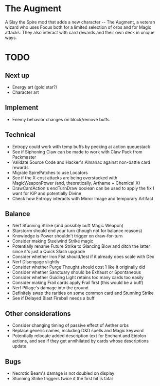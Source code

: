# The Augment

A Slay the Spire mod that adds a new character -- The Augment, a veteran wizard who uses Focus both for a limited selection of orbs and for Magic attacks.  They also interact with card rewards and their own deck in unique ways.

# TODO

## Next up

* Energy art (gold star?)
* Character art

## Implement

* Enemy behavior changes on block/remove buffs

## Technical

* Entropy could work with temp buffs by peeking at action queuestack
* See if Siphoning Claw can be made to work with Claw Pack from Packmaster
* Validate Source Code and Hacker's Almanac against non-battle card rewards
* Migrate SpirePatches to use Locators
* See if the X-cost attacks are being overstacked with MagicWeaponPower (and, theoretically, Arthame + Chemical X)
* DrawCardAction's endTurnDraw boolean can be used to apply the fix I want for KiP and potentially Divine
* Check how Entropy interacts with Mirror Image and temporary Artifact

## Balance
* Nerf Stunning Strike (and possibly buff Magic Weapon)
* Starstorm should end your turn (though not for balance reasons)
* Knowledge is Power shouldn't trigger on draw-for-turn
* Consider making Steelwind Strike magic
* Potentially rename Future Strike to Glancing Blow and ditch the latter since it's just a Quick Slash upgrade
* Consider whether Iron Fist should/test if it already does scale with Dex
* Nerf Disengage slightly
* Consider whether Purge Thought should cost 1 like it originally did
* Consider whether Sanctuary should be Exhaust or Spontaneous
* Consider whether Guiding Light retains too many cards too easily
* Consider making Frail cards apply Frail first (this would be a buff)
* Nerf Pillage's damage into the ground
* Definitely swap the rarities on some common card and Stunning Strike
* See if Delayed Blast Fireball needs a buff

## Other considerations
* Consider changing timing of passive effect of Aether orbs
* Replace generic names, including D&D spells and Magic keyword
* Potentially relocate added description text for Enchant and Eidolon actions, and see if they get annihilated by cards whose descriptions update

## Bugs

* Necrotic Beam's damage is not doubled on display
* Stunning Strike triggers twice if the first hit is fatal